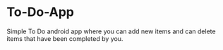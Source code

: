 # To-Do-App
Simple To Do android app where you can add new items and can delete items that have been completed by you.
